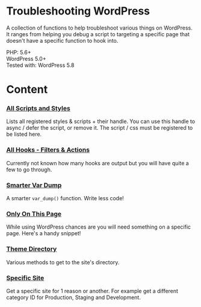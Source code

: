 # Troubleshooting WordPress

A collection of functions to help troubleshoot various things on WordPress. It ranges from helping you debug a script to targeting a specific page that doesn't have a specific function to hook into.

PHP: 5.6+<br>
WordPress 5.0+<br>
Tested with: WordPress 5.8

# Content

### [All Scripts and Styles](registered-style-script.php)
Lists all registered styles & scripts + their handle. You can use this handle to async / defer the script, or remove it. The script / css must be registered to be listed here.

### [All Hooks - Filters & Actions](actions-filters.php)
Currently not known how many hooks are output but you will have quite a few to go through.

### [Smarter Var Dump](v_dump.php)
A smarter `var_dump()` function. Write less code!

### [Only On This Page](current-page.php)
While using WordPress chances are you will need something on a specific page. Here's a handy snippet!

### [Theme Directory](theme-directory.php)
Various methods to get to the site's directory.

### [Specific Site](specific_site.php)
Get a specific site for 1 reason or another. For example get a different category ID for Production, Staging and Development.
